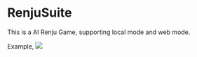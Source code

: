 # RenjuSuite
This is a AI Renju Game, supporting local mode and web mode.

Example,
![](https://image.baidu.com/search/detail?ct=503316480&z=0&ipn=d&word=%E9%A3%8E%E6%99%AF&hs=2&pn=0&spn=0&di=16891965880&pi=0&rn=1&tn=baiduimagedetail&is=0%2C0&ie=utf-8&oe=utf-8&cl=2&lm=-1&cs=2756575517%2C833879878&os=3876192175%2C2950379615&simid=0%2C0&adpicid=0&lpn=0&ln=30&fr=ala&fm=&sme=&cg=&bdtype=13&oriquery=%E9%A3%8E%E6%99%AF&objurl=http%3A%2F%2Fscimg.jb51.net%2Fallimg%2F150409%2F14-15040Z91S5108.jpg&fromurl=ippr_z2C%24qAzdH3FAzdH3Ffv_z%26e3B3kc8_z%26e3BgjpAzdH3Frtvp76jAzdH3Ffvjgj6yAzdH3Fujg23tg2AzdH3Fm00bb_z%26e3Bip4&gsm=0&islist=&querylist=)
